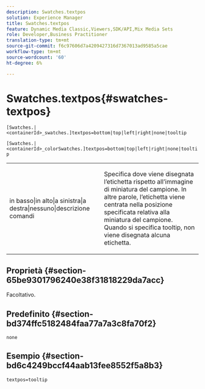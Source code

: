 ```yaml
---
description: Swatches.textpos
solution: Experience Manager
title: Swatches.textpos
feature: Dynamic Media Classic,Viewers,SDK/API,Mix Media Sets
role: Developer,Business Practitioner
translation-type: tm+mt
source-git-commit: f6c97606d7a4209427316d7367013ad9585a5cae
workflow-type: tm+mt
source-wordcount: '60'
ht-degree: 6%

---
```



# Swatches.textpos{#swatches-textpos}

`[Swatches.|<containerId>_swatches.]textpos=bottom|top|left|right|none|tooltip`

`[Swatches.|<containerId>_colorSwatches.]textpos=bottom|top|left|right|none|tooltip`

<table id="table_B3B03B00DCF0466DB332E851F4DDF610"> 
 <tbody> 
  <tr> 
   <td> <p> <span class="codeph"> in basso|in alto|a sinistra|a destra|nessuno|descrizione comandi</span> </p> </td> 
   <td> <p> Specifica dove viene disegnata l’etichetta rispetto all’immagine di miniatura del campione. In altre parole, l’etichetta viene centrata nella posizione specificata relativa alla miniatura del campione. Quando si specifica <span class="codeph"> tooltip</span>, non viene disegnata alcuna etichetta. </p> </td> 
  </tr> 
 </tbody> 
</table>

## Proprietà {#section-65be9301796240e38f31818229da7acc}

Facoltativo.

## Predefinito {#section-bd374ffc5182484faa77a7a3c8fa70f2}

`none`

## Esempio {#section-bd6c4249bccf44aab13fee8552f5a8b3}

`textpos=tooltip`
